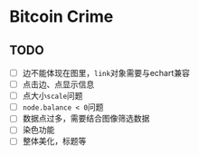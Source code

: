 # Bitcoin Crime

## TODO
- [ ] 边不能体现在图里，`link`对象需要与echart兼容
- [ ] 点击边、点显示信息
- [ ] 点大小`scale`问题
- [ ] `node.balance < 0`问题
- [ ] 数据点过多，需要结合图像筛选数据
- [ ] 染色功能
- [ ] 整体美化，标题等
